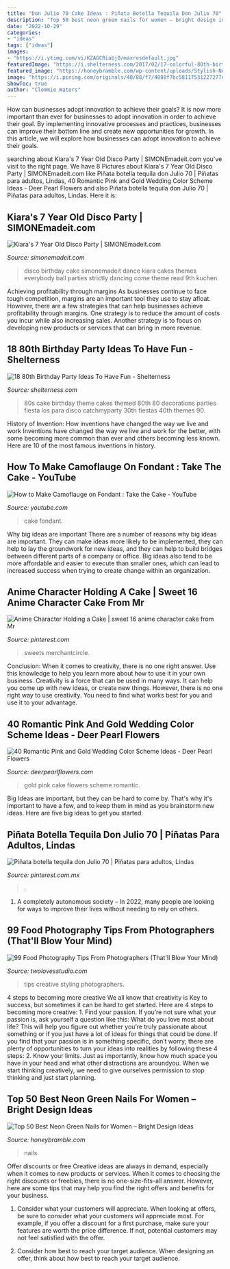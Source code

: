 ```yaml
---
title: "Don Julio 70 Cake Ideas : Piñata Botella Tequila Don Julio 70"
description: "Top 50 best neon green nails for women – bright design ideas"
date: "2022-10-29"
categories:
- "ideas"
tags: ["ideas"]
images:
- "https://i.ytimg.com/vi/KZAGCRiabj0/maxresdefault.jpg"
featuredImage: "https://i.shelterness.com/2017/02/17-colorful-80th-birthday-party-cake-with-a-disco-ball.jpg"
featured_image: "https://honeybramble.com/wp-content/uploads/Stylish-Neon-Green-Nails.jpg"
image: "https://i.pinimg.com/originals/48/88/f7/4888f7bc58117531227277d1af959212.jpg"
ShowToc: true
author: "Clemmie Waters"
---
```



How can businesses adopt innovation to achieve their goals?
It is now more important than ever for businesses to adopt innovation in order to achieve their goal. By implementing innovative processes and practices, businesses can improve their bottom line and create new opportunities for growth. In this article, we will explore how businesses can adopt innovation to achieve their goals.

	

		
searching about Kiara&#039;s 7 Year Old Disco Party | SIMONEmadeit.com you've visit to the right page. We have 8 Pictures about Kiara&#039;s 7 Year Old Disco Party | SIMONEmadeit.com like Piñata botella tequila don Julio 70 | Piñatas para adultos, Lindas, 40 Romantic Pink and Gold Wedding Color Scheme Ideas - Deer Pearl Flowers and also Piñata botella tequila don Julio 70 | Piñatas para adultos, Lindas. Here it is:
		
    
## Kiara&#039;s 7 Year Old Disco Party | SIMONEmadeit.com

<img loading=lazy src="http://www.simonemadeit.com/wp-content/uploads/2014/10/Disco-Party-Birthday-Cake-from-SIMONEmadeit.com_.jpg" onerror="this.onerror=null;this.src='https://tse3.mm.bing.net/th?id=OIP.XlDvKqJ6eU-XKo8fByFuKgHaJR&amp;pid=15.1';" alt="Kiara&#039;s 7 Year Old Disco Party | SIMONEmadeit.com">

_Source: simonemadeit.com_

>disco birthday cake simonemadeit dance kiara cakes themes everybody ball parties strictly dancing come theme read 9th kuchen. 

	

Achieving profitability through margins
As businesses continue to face tough competition, margins are an important tool they use to stay afloat. However, there are a few strategies that can help businesses achieve profitability through margins. One strategy is to reduce the amount of costs you incur while also increasing sales. Another strategy is to focus on developing new products or services that can bring in more revenue.

    
## 18 80th Birthday Party Ideas To Have Fun - Shelterness

<img loading=lazy src="https://i.shelterness.com/2017/02/17-colorful-80th-birthday-party-cake-with-a-disco-ball.jpg" onerror="this.onerror=null;this.src='https://tse3.mm.bing.net/th?id=OIP.x7yAwa4wx8Z5B6Xrks3_5gHaLH&amp;pid=15.1';" alt="18 80th Birthday Party Ideas To Have Fun - Shelterness">

_Source: shelterness.com_

>80s cake birthday theme cakes themed 80th 80 decorations parties fiesta los para disco catchmyparty 30th fiestas 40th themes 90. 

	

History of Invention: How inventions have changed the way we live and work
Inventions have changed the way we live and work for the better, with some becoming more common than ever and others becoming less known. Here are 10 of the most famous inventions in history.

    
## How To Make Camoflauge On Fondant : Take The Cake - YouTube

<img loading=lazy src="https://i.ytimg.com/vi/KZAGCRiabj0/maxresdefault.jpg" onerror="this.onerror=null;this.src='https://tse4.mm.bing.net/th?id=OIP.LNAbAkViiAIq_U3LZklYIgHaEK&amp;pid=15.1';" alt="How to Make Camoflauge on Fondant : Take the Cake - YouTube">

_Source: youtube.com_

>cake fondant. 

	

Why big ideas are important
There are a number of reasons why big ideas are important. They can make ideas more likely to be implemented, they can help to lay the groundwork for new ideas, and they can help to build bridges between different parts of a company or office. Big ideas also tend to be more affordable and easier to execute than smaller ones, which can lead to increased success when trying to create change within an organization.

    
## Anime Character Holding A Cake | Sweet 16 Anime Character Cake From Mr

<img loading=lazy src="https://i.pinimg.com/originals/48/88/f7/4888f7bc58117531227277d1af959212.jpg" onerror="this.onerror=null;this.src='https://tse4.mm.bing.net/th?id=OIP.Y3E0LHqFOT6wjcrA8W7ZiQHaE9&amp;pid=15.1';" alt="Anime Character Holding a Cake | sweet 16 anime character cake from Mr">

_Source: pinterest.com_

>sweets merchantcircle. 

	

Conclusion: When it comes to creativity, there is no one right answer. Use this knowledge to help you learn more about how to use it in your own business.
Creativity is a force that can be used in many ways. It can help you come up with new ideas, or create new things. However, there is no one right way to use creativity. You need to find what works best for you and use it to your advantage.

    
## 40 Romantic Pink And Gold Wedding Color Scheme Ideas - Deer Pearl Flowers

<img loading=lazy src="http://www.deerpearlflowers.com/wp-content/uploads/2015/09/pink-and-gold-wedding-cake.jpg" onerror="this.onerror=null;this.src='https://tse3.mm.bing.net/th?id=OIP.TYZt7-3IzxddEuQbSqNKcAHaKE&amp;pid=15.1';" alt="40 Romantic Pink and Gold Wedding Color Scheme Ideas - Deer Pearl Flowers">

_Source: deerpearlflowers.com_

>gold pink cake flowers scheme romantic. 

	

Big Ideas are important, but they can be hard to come by. That's why it's important to have a few, and to keep them in mind as you brainstorm new ideas. Here are five big ideas to get you started: 

    
## Piñata Botella Tequila Don Julio 70 | Piñatas Para Adultos, Lindas

<img loading=lazy src="https://i.pinimg.com/236x/46/ef/8e/46ef8e526981e835abc52718d07962f1.jpg?nii=t" onerror="this.onerror=null;this.src='https://tse3.mm.bing.net/th?id=OIP.AtKAIme7jHtCXsfFr8lM9wAAAA&amp;pid=15.1';" alt="Piñata botella tequila don Julio 70 | Piñatas para adultos, Lindas">

_Source: pinterest.com.mx_

>. 

	

1. A completely autonomous society – In 2022, many people are looking for ways to improve their lives without needing to rely on others.

    
## 99 Food Photography Tips From Photographers (That&#039;ll Blow Your Mind)

<img loading=lazy src="https://twolovesstudio.com/wp-content/uploads/2017/05/99-Best-Food-Photography-Tips-1768.jpg" onerror="this.onerror=null;this.src='https://tse4.mm.bing.net/th?id=OIP.6YIbzs7yKjFjR0UnUkEhawHaLH&amp;pid=15.1';" alt="99 Food Photography Tips From Photographers (That&#039;ll Blow Your Mind)">

_Source: twolovesstudio.com_

>tips creative styling photographers. 

	

4 steps to becoming more creative
We all know that creativity is Key to success, but sometimes it can be hard to get started. Here are 4 steps to becoming more creative: 1. Find your passion. If you’re not sure what your passion is, ask yourself a question like this: What do you love most about life? This will help you figure out whether you’re truly passionate about something or if you just have a lot of ideas for things that could be done. If you find that your passion is in something specific, don’t worry; there are plenty of opportunities to turn your ideas into realities by following these 4 steps: 
2. Know your limits. Just as importantly, know how much space you have in your head and what other distractions are aroundyou. When we start thinking creatively, we need to give ourselves permission to stop thinking and just start planning.

    
## Top 50 Best Neon Green Nails For Women – Bright Design Ideas

<img loading=lazy src="https://honeybramble.com/wp-content/uploads/Stylish-Neon-Green-Nails.jpg" onerror="this.onerror=null;this.src='https://tse4.mm.bing.net/th?id=OIP.eTa2GIcL8KZqnT7SJJC3nAHaJO&amp;pid=15.1';" alt="Top 50 Best Neon Green Nails for Women – Bright Design Ideas">

_Source: honeybramble.com_

>nails. 

	

Offer discounts or free
Creative ideas are always in demand, especially when it comes to new products or services. When it comes to choosing the right discounts or freebies, there is no one-size-fits-all answer. However, here are some tips that may help you find the right offers and benefits for your business.
1) Consider what your customers will appreciate. When looking at offers, be sure to consider what your customers will appreciate most. For example, if you offer a discount for a first purchase, make sure your features are worth the price difference. If not, potential customers may not feel satisfied with the offer.

2) Consider how best to reach your target audience. When designing an offer, think about how best to reach your target audience.

